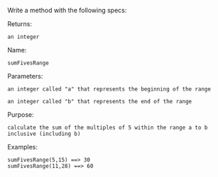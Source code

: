 Write a method with the following specs:  


Returns:

```
an integer
```

Name:

```
sumFivesRange
```

Parameters:

```
an integer called "a" that represents the beginning of the range
```

```
an integer called "b" that represents the end of the range
```

Purpose:

```
calculate the sum of the multiples of 5 within the range a to b inclusive (including b)
```

Examples:

```
sumFivesRange(5,15) ==> 30
sumFivesRange(11,28) ==> 60
```